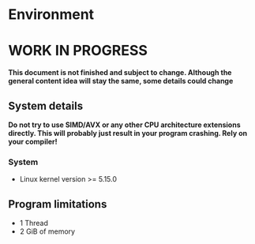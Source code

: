 # Environment

# WORK IN PROGRESS
**This document is not finished and subject to change. Although the general
content idea will stay the same, some details could change**

## System details

**Do not try to use SIMD/AVX or any other CPU architecture extensions directly.
This will probably just result in your program crashing. Rely on your compiler!**

### System
- Linux kernel version >= 5.15.0

## Program limitations
- 1 Thread
- 2 GiB of memory
